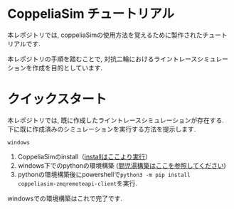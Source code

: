 # CoppeliaSim チュートリアル

本レポジトリでは, coppeliaSimの使用方法を覚えるために製作されたチュートリアルです.

本レポジトリの手順を踏むことで, 対抗二輪におけるライントレースシミュレーションを作成を目的としています.

# クイックスタート

本レポジトリでは, 既に作成したライントレースシミュレーションが存在する.</br>
下に既に作成済みのシミュレーションを実行する方法を提示します.

``windows``</br>
1. CoppeliaSimのinstall（[installはここより実行](https://www.coppeliarobotics.com/downloads)）
2. windows下でのpythonの環境構築 ([間児湯構築はここを参照してください](https://www.python.jp/python_vscode/windows/setup/index.html))
3. pythonの環境構築後にpowershellで```python3 -m pip install coppeliasim-zmqremoteapi-client```を実行.

windowsでの環境構築はこれで完了です.